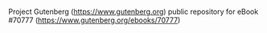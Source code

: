 Project Gutenberg (https://www.gutenberg.org) public repository for
eBook #70777 (https://www.gutenberg.org/ebooks/70777)

